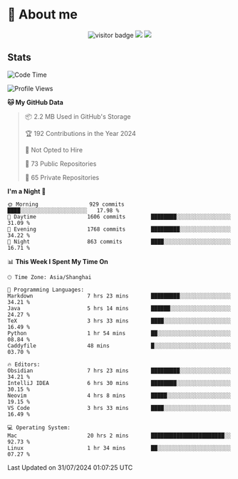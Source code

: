 <!-- ![](https://youpai.roccoshi.top/img/20200804214216.png) -->

# 🧐 About me
 
<p align="center">
<img src="https://visitor-badge.laobi.icu/badge?page_id=Lincest.Lincest&title=hits" alt="visitor badge"/>
<a href="mailto:imroccoshi@gmail.com"><img src="https://img.shields.io/badge/gmail-imroccoshi%40gmail.com-red"></a>
<a href="https://blog.roccoshi.top"><img src="https://img.shields.io/badge/blog-roccoshi-green"></a>
</p>

## Stats

<!--START_SECTION:waka-->
![Code Time](http://img.shields.io/badge/Code%20Time-1%2C448%20hrs%2026%20mins-blue)

![Profile Views](http://img.shields.io/badge/Profile%20Views-1-blue)

**🐱 My GitHub Data** 

> 📦 2.2 MB Used in GitHub's Storage 
 > 
> 🏆 192 Contributions in the Year 2024
 > 
> 🚫 Not Opted to Hire
 > 
> 📜 73 Public Repositories 
 > 
> 🔑 65 Private Repositories 
 > 
**I'm a Night 🦉** 

```text
🌞 Morning                929 commits         ████░░░░░░░░░░░░░░░░░░░░░   17.98 % 
🌆 Daytime                1606 commits        ████████░░░░░░░░░░░░░░░░░   31.09 % 
🌃 Evening                1768 commits        █████████░░░░░░░░░░░░░░░░   34.22 % 
🌙 Night                  863 commits         ████░░░░░░░░░░░░░░░░░░░░░   16.71 % 
```


📊 **This Week I Spent My Time On** 

```text
🕑︎ Time Zone: Asia/Shanghai

💬 Programming Languages: 
Markdown                 7 hrs 23 mins       █████████░░░░░░░░░░░░░░░░   34.21 % 
Java                     5 hrs 14 mins       ██████░░░░░░░░░░░░░░░░░░░   24.27 % 
TeX                      3 hrs 33 mins       ████░░░░░░░░░░░░░░░░░░░░░   16.49 % 
Python                   1 hr 54 mins        ██░░░░░░░░░░░░░░░░░░░░░░░   08.84 % 
Caddyfile                48 mins             █░░░░░░░░░░░░░░░░░░░░░░░░   03.70 % 

🔥 Editors: 
Obsidian                 7 hrs 23 mins       █████████░░░░░░░░░░░░░░░░   34.21 % 
IntelliJ IDEA            6 hrs 30 mins       ████████░░░░░░░░░░░░░░░░░   30.15 % 
Neovim                   4 hrs 8 mins        █████░░░░░░░░░░░░░░░░░░░░   19.15 % 
VS Code                  3 hrs 33 mins       ████░░░░░░░░░░░░░░░░░░░░░   16.49 % 

💻 Operating System: 
Mac                      20 hrs 2 mins       ███████████████████████░░   92.73 % 
Linux                    1 hr 34 mins        ██░░░░░░░░░░░░░░░░░░░░░░░   07.27 % 
```


 Last Updated on 31/07/2024 01:07:25 UTC
<!--END_SECTION:waka-->


